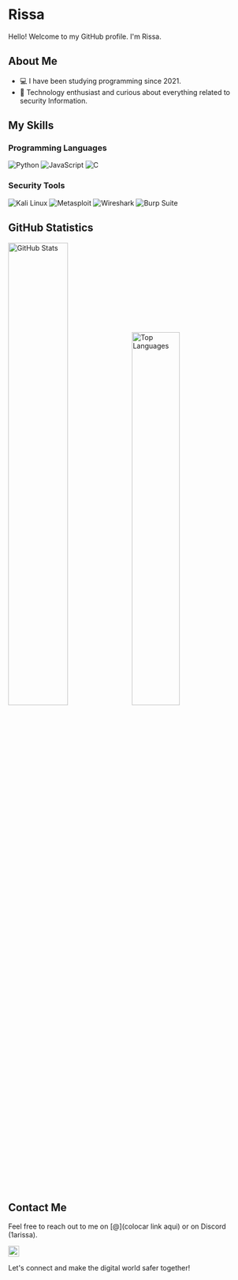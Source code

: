 # Rissa

Hello! Welcome to my GitHub profile. I'm Rissa.
## About Me
- 💻 I have been studying programming since 2021.
- 🤖 Technology enthusiast and curious about everything related to security Information.


## My Skills

### Programming Languages

![Python](https://img.shields.io/badge/-Python-3776AB?logo=python&logoColor=white&style=for-the-badge)
![JavaScript](https://img.shields.io/badge/-JavaScript-F7DF1E?logo=javascript&logoColor=white&style=for-the-badge)
![C](https://img.shields.io/badge/-C-00599C?logo=c&logoColor=white&style=for-the-badge)

### Security Tools

![Kali Linux](https://img.shields.io/badge/-Kali%20Linux-557C94?logo=kalilinux&logoColor=white&style=for-the-badge)
![Metasploit](https://img.shields.io/badge/-Metasploit-ED1C24?logo=metasploit&logoColor=white&style=for-the-badge)
![Wireshark](https://img.shields.io/badge/-Wireshark-1679A7?logo=wireshark&logoColor=white&style=for-the-badge)
![Burp Suite](https://img.shields.io/badge/-Burp%20Suite-FF7518?logo=burpsuite&logoColor=white&style=for-the-badge)

## GitHub Statistics

<p>
  <img src="https://github-readme-stats.vercel.app/api?username=ris-sa&show_icons=true&count_private=true&theme=midnight-purple" alt="GitHub Stats" width="49%" />
  <img src="https://github-readme-stats.vercel.app/api/top-langs/?username=ris-sa&layout=compact&theme=midnight-purple&langs_count=4" alt="Top Languages" width="44%" />
</p>

## Contact Me

Feel free to reach out to me on  [@](colocar link aqui) or on Discord (1arissa).<br>

 <a href="mailto:rissa@mailexample.com">
        <img alt="link to send me an email" src="https://img.shields.io/static/v1?label&message=larissa@mailexample.com&color=whitesmoke&style=for-the-badge&logo=gmail" height="22px" />
    </a><br>
    
Let's connect and make the digital world safer together!
